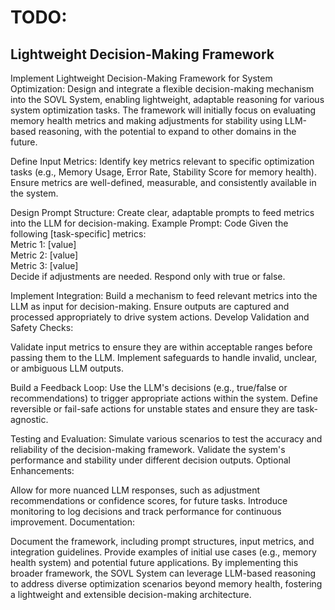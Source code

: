 # TODO:

## Lightweight Decision-Making Framework 
Implement Lightweight Decision-Making Framework for System Optimization: Design and integrate a flexible decision-making mechanism into the SOVL System, enabling lightweight, adaptable reasoning for various system optimization tasks. The framework will initially focus on evaluating memory health metrics and making adjustments for stability using LLM-based reasoning, with the potential to expand to other domains in the future.

Define Input Metrics:
Identify key metrics relevant to specific optimization tasks (e.g., Memory Usage, Error Rate, Stability Score for memory health).
Ensure metrics are well-defined, measurable, and consistently available in the system.

Design Prompt Structure:
Create clear, adaptable prompts to feed metrics into the LLM for decision-making.
Example Prompt:
Code
Given the following [task-specific] metrics:  
Metric 1: [value]  
Metric 2: [value]  
Metric 3: [value]  
Decide if adjustments are needed. Respond only with true or false.  

Implement Integration:
Build a mechanism to feed relevant metrics into the LLM as input for decision-making.
Ensure outputs are captured and processed appropriately to drive system actions.
Develop Validation and Safety Checks:

Validate input metrics to ensure they are within acceptable ranges before passing them to the LLM.
Implement safeguards to handle invalid, unclear, or ambiguous LLM outputs.

Build a Feedback Loop:
Use the LLM's decisions (e.g., true/false or recommendations) to trigger appropriate actions within the system.
Define reversible or fail-safe actions for unstable states and ensure they are task-agnostic.

Testing and Evaluation:
Simulate various scenarios to test the accuracy and reliability of the decision-making framework.
Validate the system's performance and stability under different decision outputs.
Optional Enhancements:

Allow for more nuanced LLM responses, such as adjustment recommendations or confidence scores, for future tasks.
Introduce monitoring to log decisions and track performance for continuous improvement.
Documentation:

Document the framework, including prompt structures, input metrics, and integration guidelines.
Provide examples of initial use cases (e.g., memory health system) and potential future applications.
By implementing this broader framework, the SOVL System can leverage LLM-based reasoning to address diverse optimization scenarios beyond memory health, fostering a lightweight and extensible decision-making architecture.
